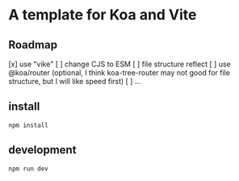 # A template for Koa and Vite

## Roadmap

[x] use "vike"
[ ] change CJS to ESM
[ ] file structure reflect
[ ] use @koa/router (optional, I think koa-tree-router may not good for file structure, but I will like speed first)
[ ] ...


## install
```
npm install
```

## development
```
npm run dev
```